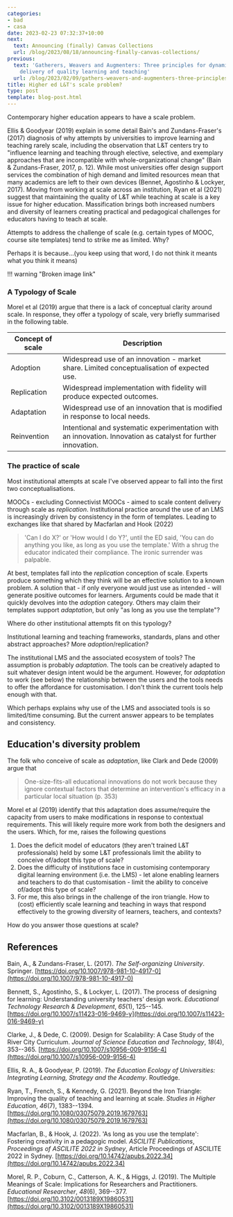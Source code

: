```yaml
---
categories:
- bad
- casa
date: 2023-02-23 07:32:37+10:00
next:
  text: Announcing (finally) Canvas Collections
  url: /blog/2023/08/18/announcing-finally-canvas-collections/
previous:
  text: 'Gatherers, Weavers and Augmenters: Three principles for dynamic and sustainable
    delivery of quality learning and teaching'
  url: /blog/2023/02/09/gathers-weavers-and-augmenters-three-principles-for-dynamic-and-sustainable-delivery-of-quality-learning-and-teaching/
title: Higher ed L&T's scale problem?
type: post
template: blog-post.html
---
```

Contemporary higher education appears to have a scale problem.

Ellis & Goodyear (2019) explain in some detail Bain's and Zundans-Fraser's (2017) diagnosis of why attempts by universities to improve learning and teaching rarely scale, including the observation that L&T centers try to "influence learning and teaching through elective, selective, and exemplary approaches that are incompatible with whole-organizational change" (Bain & Zundans-Fraser, 2017, p. 12). While most universities offer design support services the combination of high demand and limited resources mean that many academics are left to their own devices (Bennet, Agostinho & Lockyer, 2017). Moving from working at scale across an institution, Ryan et al (2021) suggest that maintaining the quality of L&T while teaching at scale is a key issue for higher education. Massification brings both increased numbers and diversity of learners creating practical and pedagogical challenges for educators having to teach at scale.

Attempts to address the challenge of scale (e.g. certain types of MOOC, course site templates) tend to strike me as limited. Why?

Perhaps it is because...(you keep using that word, I do not think it meants what you think it means)

!!! warning "Broken image link"

### A Typology of Scale

Morel et al (2019) argue that there is a lack of conceptual clarity around scale. In response, they offer a typology of scale, very briefly summarised in the following table.

| **Concept of scale** | **Description** |
| --- | --- |
| Adoption | Widespread use of an innovation - market share. Limited conceptualisation of expected use. |
| Replication | Widespread implementation with fidelity will produce expected outcomes. |
| Adaptation | Widespread use of an innovation that is modified in response to local needs. |
| Reinvention | Intentional and systematic experimentation with an innovation. Innovation as catalyst for further innovation. |

### The practice of scale

Most institutional attempts at scale I've observed appear to fall into the first two conceptualisations.

MOOCs - excluding Connectivist MOOCs - aimed to scale content delivery through scale as _replication_. Institutional practice around the use of an LMS is increasingly driven by consistency in the form of templates. Leading to exchanges like that shared by Macfarlan and Hook (2022)

> 'Can I do X?' or 'How would I do Y?', until the ED said, 'You can do anything you like, as long as you use the template.' With a shrug the educator indicated their compliance. The ironic surrender was palpable.

At best, templates fall into the _replication_ conception of scale. Experts produce something which they think will be an effective solution to a known problem. A solution that - if only everyone would just use as intended - will generate positive outcomes for learners. Arguments could be made that it quickly devolves into the _adoption_ category. Others may claim their templates support _adaptation_, but only "as long as you use the template"?

Where do other institutional attempts fit on this typology?

Institutional learning and teaching frameworks, standards, plans and other abstract approaches? More _adoption_/replication?

The institutional LMS and the associated ecosystem of tools? The assumption is probably _adaptation_. The tools can be creatively adapted to suit whatever design intent would be the argument. However, for _adaptation_ to work (see below) the relationship between the users and the tools needs to offer the affordance for customisation. I don't think the current tools help enough with that.

Which perhaps explains why use of the LMS and associated tools is so limited/time consuming. But the current answer appears to be templates and consistency.

## Education's diversity problem

The folk who conceive of scale as _adaptation_, like Clark and Dede (2009) argue that

> One-size-fits-all educational innovations do not work because they ignore contextual factors that determine an intervention's efficacy in a particular local situation (p. 353)

Morel et al (2019) identify that this adaptation does assume/require the capacity from users to make modifications in response to contextual requirements. This will likely require more work from both the designers and the users. Which, for me, raises the following questions

1. Does the deficit model of educators (they aren't trained L&T professionals) held by some L&T professionals limit the ability to conceive of/adopt this type of scale?
2. Does the difficulty of institutions face in customising contemporary digital learning environment (i.e. the LMS) - let alone enabling learners and teachers to do that customisation - limit the ability to conceive of/adopt this type of scale?
3. For me, this also brings in the challenge of the iron triangle. How to (cost) efficiently scale learning and teaching in ways that respond effectively to the growing diversity of learners, teachers, and contexts?

How do you answer those questions at scale?

## References

Bain, A., & Zundans-Fraser, L. (2017). _The Self-organizing University_. Springer. [https://doi.org/10.1007/978-981-10-4917-0](https://doi.org/10.1007/978-981-10-4917-0)

Bennett, S., Agostinho, S., & Lockyer, L. (2017). The process of designing for learning: Understanding university teachers' design work. _Educational Technology Research & Development_, _65_(1), 125--145. [https://doi.org/10.1007/s11423-016-9469-y](https://doi.org/10.1007/s11423-016-9469-y)

Clarke, J., & Dede, C. (2009). Design for Scalability: A Case Study of the River City Curriculum. _Journal of Science Education and Technology_, _18_(4), 353--365. [https://doi.org/10.1007/s10956-009-9156-4](https://doi.org/10.1007/s10956-009-9156-4)

Ellis, R. A., & Goodyear, P. (2019). _The Education Ecology of Universities: Integrating Learning, Strategy and the Academy_. Routledge.

Ryan, T., French, S., & Kennedy, G. (2021). Beyond the Iron Triangle: Improving the quality of teaching and learning at scale. _Studies in Higher Education_, _46_(7), 1383--1394. [https://doi.org/10.1080/03075079.2019.1679763](https://doi.org/10.1080/03075079.2019.1679763)

Macfarlan, B., & Hook, J. (2022). 'As long as you use the template': Fostering creativity in a pedagogic model. _ASCILITE Publications_, _Proceedings of ASCILITE 2022 in Sydney_, Article Proceedings of ASCILITE 2022 in Sydney. [https://doi.org/10.14742/apubs.2022.34](https://doi.org/10.14742/apubs.2022.34)

Morel, R. P., Coburn, C., Catterson, A. K., & Higgs, J. (2019). The Multiple Meanings of Scale: Implications for Researchers and Practitioners. _Educational Researcher_, _48_(6), 369--377. [https://doi.org/10.3102/0013189X19860531](https://doi.org/10.3102/0013189X19860531)